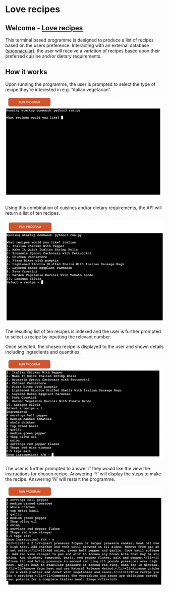 # Love recipes

## Welcome - [Love recipes](https://jamitag.github.io/love-recipes/)
This terminal based programme is designed to produce a list of recipes based on the users preference. Interacting with an external database ([spoonacular](https://spoonacular.com/)), the user will receive a variation of recipes based upon their preferred cuisine and/or dietary requirements.


## How it works

Upon running the programme, the user is prompted to select the type of recipe they’re interested in e.g. “italian vegetarian”.

<img src="assets/images/whatrecipe.png">

Using this combination of cuisines and/or dietary requirements, the API will return a list of ten recipes.

<img src="assets/images/listrecipes.png">

The resulting list of ten recipes is indexed and the user is further prompted to select a recipe by inputting the relevant number.

Once selected, the chosen recipe is displayed to the user and shown details including ingredients and quantities.

<img src="assets/images/ingredients.png">

The user is further prompted to answer if they would like the view the instructions for chosen recipe. Answering ‘Y’ will display the steps to make the recipe. Answering ’N’ will restart the programme.

<img src="assets/images/instructions.png">